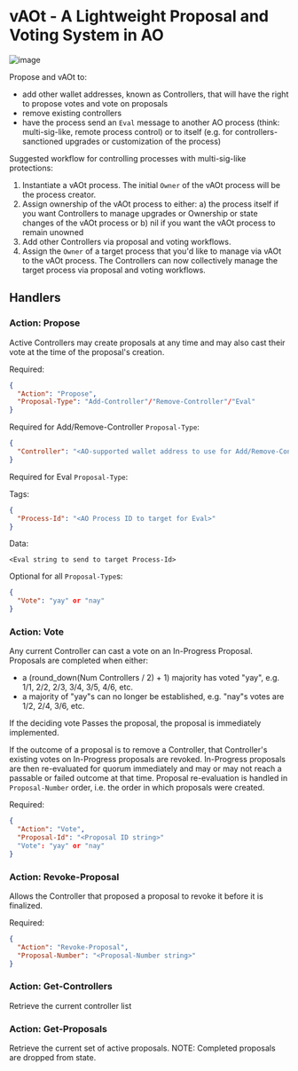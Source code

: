 # vAOt - A Lightweight Proposal and Voting System in AO

![image](https://github.com/user-attachments/assets/f89c8c96-911c-4cfc-8ba9-f63502690553)

Propose and vAOt to:

- add other wallet addresses, known as Controllers, that will have the right to propose votes and vote on proposals
- remove existing controllers
- have the process send an `Eval` message to another AO process (think: multi-sig-like, remote process control) or to itself (e.g. for controllers-sanctioned upgrades or customization of the process)

Suggested workflow for controlling processes with multi-sig-like protections:

1. Instantiate a vAOt process. The initial `Owner` of the vAOt process will be the process creator.
2. Assign ownership of the vAOt process to either: a) the process itself if you want Controllers to manage upgrades or Ownership or state changes of the vAOt process or b) nil if you want the vAOt process to remain unowned
3. Add other Controllers via proposal and voting workflows.
4. Assign the `Owner` of a target process that you'd like to manage via vAOt to the vAOt process. The Controllers can now collectively manage the target process via proposal and voting workflows.

## Handlers

### Action: Propose

Active Controllers may create proposals at any time and may also cast their vote at the time of the proposal's creation.

Required:

```json
{
  "Action": "Propose",
  "Proposal-Type": "Add-Controller"/"Remove-Controller"/"Eval"
}
```

Required for Add/Remove-Controller `Proposal-Type`:

```json
{
  "Controller": "<AO-supported wallet address to use for Add/Remove-Controller"
}
```

Required for Eval `Proposal-Type`:

Tags:

```json
{
  "Process-Id": "<AO Process ID to target for Eval>"
}
```

Data:

```text
<Eval string to send to target Process-Id>
```

Optional for all `Proposal-Type`s:

```json
{
  "Vote": "yay" or "nay"
}
```

### Action: Vote

Any current Controller can cast a vote on an In-Progress Proposal. Proposals are completed when either:

- a (round_down(Num Controllers / 2) + 1) majority has voted "yay", e.g. 1/1, 2/2, 2/3, 3/4, 3/5, 4/6, etc.
- a majority of "yay"s can no longer be established, e.g. "nay"s votes are 1/2, 2/4, 3/6, etc.

If the deciding vote Passes the proposal, the proposal is immediately implemented.

If the outcome of a proposal is to remove a Controller, that Controller's existing votes on In-Progress proposals are revoked. In-Progress proposals are then re-evaluated for quorum immediately and may or may not reach a passable or failed outcome at that time. Proposal re-evaluation is handled in `Proposal-Number` order, i.e. the order in which proposals were created.

Required:

```json
{
  "Action": "Vote",
  "Proposal-Id": "<Proposal ID string>"
  "Vote": "yay" or "nay"
}
```

### Action: Revoke-Proposal

Allows the Controller that proposed a proposal to revoke it before it is finalized.

Required:

```json
{
  "Action": "Revoke-Proposal",
  "Proposal-Number": "<Proposal-Number string>"
}
```

### Action: Get-Controllers

Retrieve the current controller list

### Action: Get-Proposals

Retrieve the current set of active proposals. NOTE: Completed proposals are dropped from state.

